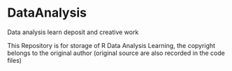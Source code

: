 # DataAnalysis
Data analysis learn deposit and creative work

This Repository is for storage of R Data Analysis Learning, the copyright belongs to the original author (original source are also recorded in the code files)
